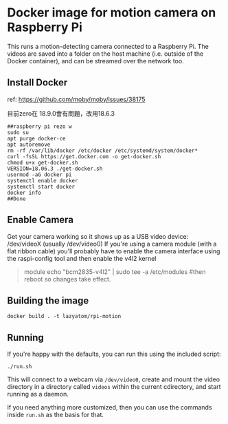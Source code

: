 # Docker image for motion camera on Raspberry Pi

This runs a motion-detecting camera connected to a Raspberry Pi. The videos are saved into a folder on the host machine (i.e. outside of the Docker container), and can be streamed over the network too.

## Install Docker

ref: https://github.com/moby/moby/issues/38175

目前zero在 18.9.0會有問題，改用18.6.3

    ##raspberry pi rezo w
    sudo su
    apt purge docker-ce
    apt autoremove
    rm -rf /var/lib/docker /etc/docker /etc/systemd/system/docker*
    curl -fsSL https://get.docker.com -o get-docker.sh
    chmod u+x get-docker.sh
    VERSION=18.06.3 ./get-docker.sh
    usermod -aG docker pi
    systemctl enable docker
    systemctl start docker
    docker info
    ##Done

## Enable Camera

Get your camera working so it shows up as a USB video device: /dev/videoX (usually /dev/video0)
If you're using a camera module (with a flat ribbon cable) you'll probably have to enable the camera interface using the raspi-config tool and then enable the v4l2 kernel

> module echo "bcm2835-v4l2" | sudo tee -a /etc/modules #then reboot so changes take effect.

## Building the image

    docker build . -t lazyatom/rpi-motion


## Running

If you're happy with the defaults, you can run this using the included script:

    ./run.sh

This will connect to a webcam via `/dev/video0`, create and mount the video directory in a directory called `videos` within the current cdirectory, and start running as a daemon.

If you need anything more customized, then you can use the commands inside `run.sh` as the basis for that.

